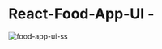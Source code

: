 # React-Food-App-UI -
![food-app-ui-ss](https://user-images.githubusercontent.com/100152824/166481349-10a8c06a-186e-4b2f-8fd0-fa140dae528c.png)
